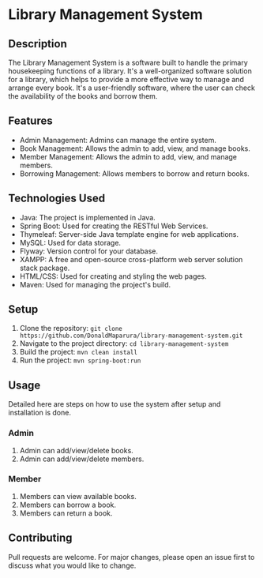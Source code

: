  # Library Management System

## Description
The Library Management System is a software built to handle the primary housekeeping functions of a library. It's a well-organized software solution for a library, which helps to provide a more effective way to manage and arrange every book. It's a user-friendly software, where the user can check the availability of the books and borrow them.

## Features
- Admin Management: Admins can manage the entire system.
- Book Management: Allows the admin to add, view, and manage books.
- Member Management: Allows the admin to add, view, and manage members.
- Borrowing Management: Allows members to borrow and return books.

## Technologies Used
- Java: The project is implemented in Java.
- Spring Boot: Used for creating the RESTful Web Services.
- Thymeleaf: Server-side Java template engine for web applications.
- MySQL: Used for data storage.
- Flyway: Version control for your database.
- XAMPP: A free and open-source cross-platform web server solution stack package.
- HTML/CSS: Used for creating and styling the web pages.
- Maven: Used for managing the project's build.

## Setup
1. Clone the repository: `git clone https://github.com/DonaldMaparura/library-management-system.git`
2. Navigate to the project directory: `cd library-management-system`
3. Build the project: `mvn clean install`
4. Run the project: `mvn spring-boot:run`

## Usage
Detailed here are steps on how to use the system after setup and installation is done.

### Admin
1. Admin can add/view/delete books.
2. Admin can add/view/delete members.

### Member
1. Members can view available books.
2. Members can borrow a book.
3. Members can return a book.

## Contributing
Pull requests are welcome. For major changes, please open an issue first to discuss what you would like to change.
